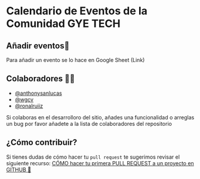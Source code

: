 # Calendario de Eventos de la Comunidad GYE TECH

## Añadir eventos📄
Para añadir un evento se lo hace en Google Sheet (Link)


## Colaboradores 🥷🏻
- [@anthonysanlucas](https://github.com/anthonysanlucas)
- [@wgcv](https://github.com/wgcv)
- [@ronalruiiz](https://github.com/ronalruiiz)

Si colaboras en el desarrolloro del sitio, añades una funcionalidad o arreglas un bug por favor añadete a la lista de colaboradores del repositorio 

## ¿Cómo contribuir?
Si tienes dudas de cómo hacer tu `pull request` te sugerimos revisar el siguiente recurso: [CÓMO hacer tu primera PULL REQUEST a un proyecto en GITHUB 🐙](https://youtu.be/BPns9r76vSI?si=1m2bowi390r2JEFC)
